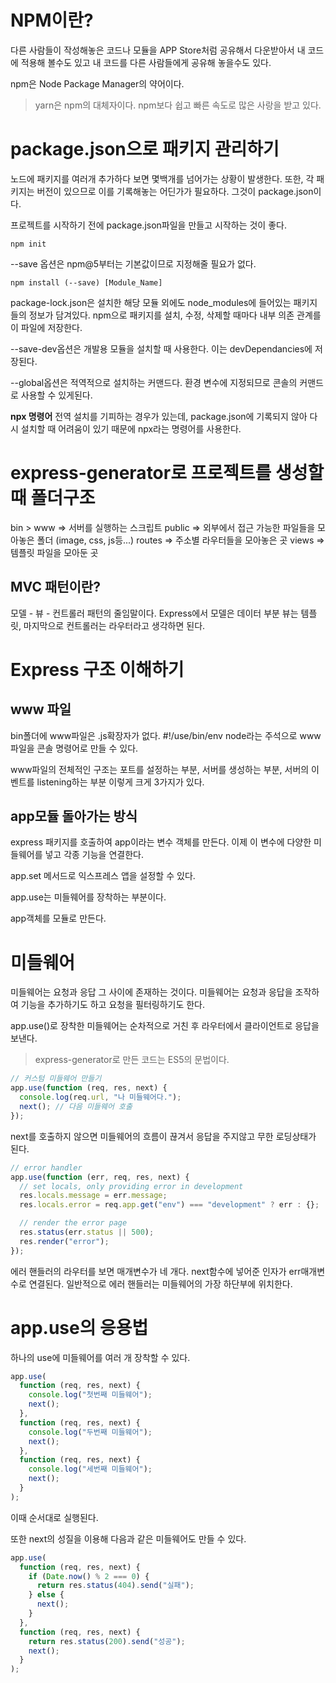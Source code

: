 # NPM이란?

다른 사람들이 작성해놓은 코드나 모듈을 APP Store처럼 공유해서 다운받아서 내 코드에 적용해 볼수도 있고 내 코드를 다른 사람들에게 공유해 놓을수도 있다.

npm은 Node Package Manager의 약어이다.

> yarn은 npm의 대체자이다.
> npm보다 쉽고 빠른 속도로 많은 사랑을 받고 있다.

# package.json으로 패키지 관리하기

노드에 패키지를 여러개 추가하다 보면 몇백개를 넘어가는 상황이 발생한다. 또한, 각 패키지는 버전이 있으므로 이를 기록해놓는 어딘가가 필요하다. 그것이 package.json이다.

프로젝트를 시작하기 전에 package.json파일을 만들고 시작하는 것이 좋다.

```console
npm init
```

--save 옵션은 npm@5부터는 기본값이므로 지정해줄 필요가 없다.

```console
npm install (--save) [Module_Name]
```

package-lock.json은 설치한 해당 모듈 외에도 node_modules에 들어있는 패키지들의 정보가 담겨있다. npm으로 패키지를 설치, 수정, 삭제할 때마다 내부 의존 관계를 이 파일에 저장한다.

--save-dev옵션은 개발용 모듈을 설치할 때 사용한다. 이는 devDependancies에 저장된다.

--global옵션은 적역적으로 설치하는 커맨드다. 환경 변수에 지정되므로 콘솔의 커맨드로 사용할 수 있게된다.

**npx 명령어**
전역 설치를 기피하는 경우가 있는데, package.json에 기록되지 않아 다시 설치할 때 어려움이 있기 때문에 npx라는 명령어를 사용한다.

# express-generator로 프로젝트를 생성할 때 폴더구조

bin > www => 서버를 실행하는 스크립트
public => 외부에서 접근 가능한 파일들을 모아놓은 폴더 (image, css, js등...)
routes => 주소별 라우터들을 모아놓은 곳
views => 템플릿 파일을 모아둔 곳

## MVC 패턴이란?

모델 - 뷰 - 컨트롤러 패턴의 줄임말이다.
Express에서 모델은 데이터 부분 뷰는 템플릿, 마지막으로 컨트롤러는 라우터라고 생각하면 된다.

# Express 구조 이해하기

## www 파일

bin폴더에 www파일은 .js확장자가 없다.
#!/use/bin/env node라는 주석으로 www파일을 콘솔 명령어로 만들 수 있다.

www파일의 전체적인 구조는 포트를 설정하는 부분, 서버를 생성하는 부분, 서버의 이벤트를 listening하는 부분 이렇게 크게 3가지가 있다.

## app모듈 돌아가는 방식

express 패키지를 호출하여 app이라는 변수 객체를 만든다. 이제 이 변수에 다양한 미들웨어를 넣고 각종 기능을 연결한다.

app.set 메서드로 익스프레스 앱을 설정할 수 있다.

app.use는 미들웨어를 장착하는 부분이다.

app객체를 모듈로 만든다.

# 미들웨어

미들웨어는 요청과 응답 그 사이에 존재하는 것이다.
미들웨어는 요청과 응답을 조작하여 기능을 추가하기도 하고 요청을 필터링하기도 한다.

app.use()로 장착한 미들웨어는 순차적으로 거친 후 라우터에서 클라이언트로 응답을 보낸다.

> express-generator로 만든 코드는 ES5의 문법이다.

```js
// 커스텀 미들웨어 만들기
app.use(function (req, res, next) {
  console.log(req.url, "나 미들웨어다.");
  next(); // 다음 미들웨어 호출
});
```

next를 호출하지 않으면 미들웨어의 흐름이 끊겨서 응답을 주지않고 무한 로딩상태가 된다.

```js
// error handler
app.use(function (err, req, res, next) {
  // set locals, only providing error in development
  res.locals.message = err.message;
  res.locals.error = req.app.get("env") === "development" ? err : {};

  // render the error page
  res.status(err.status || 500);
  res.render("error");
});
```

에러 핸들러의 라우터를 보면 매개변수가 네 개다.
next함수에 넣어준 인자가 err매개변수로 연결된다. 일반적으로 에러 핸들러는 미들웨어의 가장 하단부에 위치한다.

# app.use의 응용법

하나의 use에 미들웨어를 여러 개 장착할 수 있다.

```js
app.use(
  function (req, res, next) {
    console.log("첫번째 미들웨어");
    next();
  },
  function (req, res, next) {
    console.log("두번째 미들웨어");
    next();
  },
  function (req, res, next) {
    console.log("세번째 미들웨어");
    next();
  }
);
```

이때 순서대로 실행된다.

또한 next의 성질을 이용해 다음과 같은 미들웨어도 만들 수 있다.

```js
app.use(
  function (req, res, next) {
    if (Date.now() % 2 === 0) {
      return res.status(404).send("실패");
    } else {
      next();
    }
  },
  function (req, res, next) {
    return res.status(200).send("성공");
    next();
  }
);
```
